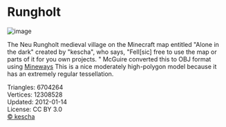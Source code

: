# Rungholt

![image](https://casual-effects.com/g3d/data10/research/model/rungholt/icon.png)

The Neu Rungholt medieval village on the Minecraft map entitled "Alone in the dark" created by "kescha", who says, 
"Fell[sic] free to use the map or parts of it for you own projects. " McGuire converted this to OBJ format using 
[Mineways](http://mineways.com) This is a nice moderately high-polygon model because it has an extremely regular tessellation. 


Triangles: 6704264\
Vertices: 12308528\
Updated: 2012-01-14\
License: CC BY 3.0\
[© kescha](http://www.planetminecraft.com/project/neu-rungholt/)